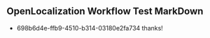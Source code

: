 ## OpenLocalization Workflow Test MarkDown
* 698b6d4e-ffb9-4510-b314-03180e2fa734 thanks!

<!--HONumber=Aug16_HO3-->


